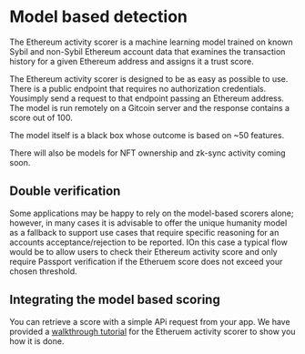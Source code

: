 # Model based detection


The Ethereum activity scorer is a machine learning model trained on known Sybil and non-Sybil Ethereum account data that examines the transaction history for a given Ethereum address and assigns it a trust score.


The Ethereum activity scorer is designed to be as easy as possible to use. There is a public endpoint that requires no authorization credentials. Yousimply send a request to that endpoint passing an Ethereum address. The model is run remotely on a Gitcoin server and the response contains a score out of 100. 

The model itself is a black box whose outcome is based on ~50 features. 

There will also be models for NFT ownership and zk-sync activity coming soon.

## Double verification

Some applications may be happy to rely on the model-based scorers alone; however, in many cases it is advisable to offer the unique humanity model as a fallback to support use cases that require specific reasoning for an accounts acceptance/rejection to be reported. IOn this case a typical flow would be to allow users to check their Ethereum activity score and only require Passport verification if the Etheruem score does not exceed your chosen threshold.


## Integrating the model based scoring

You can retrieve a score with a simple APi request from your app. We have provided a [walkthrough tutorial](./tutorials/double-verification.md) for the Etheruem activity scorer to show you how it is done.
